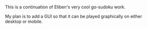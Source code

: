 This is a continuation of Eliben's very cool go-sudoku work.

My plan is to add a GUI so that it can be played graphically on either desktop or mobile.